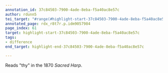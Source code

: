 ```yaml
---
annotation_id: 37c84503-7900-4ade-8eba-f5a40ac8e57c
author: rdunn5
tei_target: "#range(#highlight-start-37c84503-7900-4ade-8eba-f5a40ac8e57c, #highlight-end-37c84503-7900-4ade-8eba-f5a40ac8e57c)"
annotated_page: rdx_r8t7r.p.idm9057984
page_index: 61
target: highlight-start-37c84503-7900-4ade-8eba-f5a40ac8e57c
tags:
- difference
end_target: highlight-end-37c84503-7900-4ade-8eba-f5a40ac8e57c

---
```

Reads "thy" in the 1870 *Sacred Harp*.